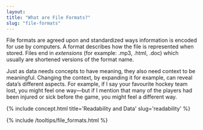 ```yaml
---
layout:
title: "What are File Formats?"
slug: "file-formats"
---
```


File formats are agreed upon and standardized ways information is encoded for use by computers. A format describes how the file is represented when stored. Files end in _extensions_ (for example: .mp3, .html, .doc) which usually are shortened versions of the format name.

Just as data needs concepts to have meaning, they also need context to be meaningful.
Changing the context, by expanding it for example, can reveal data’s different aspects. For example, if I say your favourite hockey team lost, you might feel one way—but if I mention that many of the players had been injured or sick before the game, you might feel a different way.

{% include concept.html title='Readability and Data' slug='readability' %}

{% include /tooltips/file_formats.html %}
